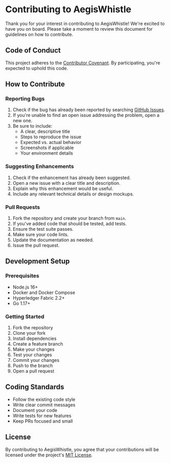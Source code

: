 # Contributing to AegisWhistle

Thank you for your interest in contributing to AegisWhistle! We're excited to have you on board. Please take a moment to review this document for guidelines on how to contribute.

## Code of Conduct

This project adheres to the [Contributor Covenant](https://www.contributor-covenant.org/version/2/0/code_of_conduct/). By participating, you're expected to uphold this code.

## How to Contribute

### Reporting Bugs

1. Check if the bug has already been reported by searching [GitHub Issues](https://github.com/yourusername/openEfficiency/issues).
2. If you're unable to find an open issue addressing the problem, open a new one.
3. Be sure to include:
   - A clear, descriptive title
   - Steps to reproduce the issue
   - Expected vs. actual behavior
   - Screenshots if applicable
   - Your environment details

### Suggesting Enhancements

1. Check if the enhancement has already been suggested.
2. Open a new issue with a clear title and description.
3. Explain why this enhancement would be useful.
4. Include any relevant technical details or design mockups.

### Pull Requests

1. Fork the repository and create your branch from `main`.
2. If you've added code that should be tested, add tests.
3. Ensure the test suite passes.
4. Make sure your code lints.
5. Update the documentation as needed.
6. Issue the pull request.

## Development Setup

### Prerequisites

- Node.js 16+
- Docker and Docker Compose
- Hyperledger Fabric 2.2+
- Go 1.17+

### Getting Started

1. Fork the repository
2. Clone your fork
3. Install dependencies
4. Create a feature branch
5. Make your changes
6. Test your changes
7. Commit your changes
8. Push to the branch
9. Open a pull request

## Coding Standards

- Follow the existing code style
- Write clear commit messages
- Document your code
- Write tests for new features
- Keep PRs focused and small

## License

By contributing to AegisWhistle, you agree that your contributions will be licensed under the project's [MIT License](LICENSE).
